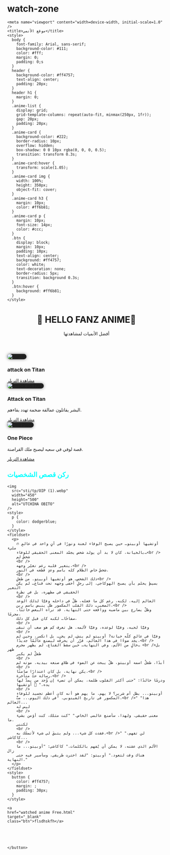 # watch-zone
<html lang="ar">
  <head>
    <meta charset="UTF-8" />

    <meta name="viewport" content="width=device-width, initial-scale=1.0" />
    <title>موقع الأنمي</title>
    <style>
      body {
        font-family: Arial, sans-serif;
        background-color: #111;
        color: #fff;
        margin: 0;
        padding: 0;s
      }
      header {
        background-color: #ff4757;
        text-align: center;
        padding: 20px;
      }
      header h1 {
        margin: 0;
      }
      .anime-list {
        display: grid;
        grid-template-columns: repeat(auto-fit, minmax(250px, 1fr));
        gap: 20px;
        padding: 20px;
      }
      .anime-card {
        background-color: #222;
        border-radius: 10px;
        overflow: hidden;
        box-shadow: 0 0 10px rgba(0, 0, 0, 0.5);
        transition: transform 0.3s;
      }
      .anime-card:hover {
        transform: scale(1.05);
      }
      .anime-card img {
        width: 100%;
        height: 350px;
        object-fit: cover;
      }
      .anime-card h3 {
        margin: 10px;
        color: #ff6b81;
      }
      .anime-card p {
        margin: 10px;
        font-size: 14px;
        color: #ccc;
      }
      .btn {
        display: block;
        margin: 10px;
        padding: 10px;
        text-align: center;
        background: #ff4757;
        color: white;
        text-decoration: none;
        border-radius: 5px;
        transition: background 0.3s;
      }
      .btn:hover {
        background: #ff6b81;
      }
    </style>
  </head>
  <body>
    <header>
      <h1>🌸 HELLO FANZ ANIME🌸</h1>
      <p>أفضل الأنميات لمشاهدتها</p>
    </header>
    <section class="anime-list">
      <!-- بطاقة أنمي -->
      <div class="anime-card">
        <img
          src="https://cdn.myanimelist.net/images/anime/10/47347.jpg"
          alt="Naruto"
        />
        <h3>attack on Titan</h3>
        <p></p>
        <a
          href="https://www.youtube.com/watch?v=Rr1HXK0vPjo"
          target="_blank"
          class="btn"
          >مشاهدة التريلر</a
        >
      </div>
      <div class="anime-card">
        <img
          src="https://cdn.myanimelist.net/images/anime/5/73199.jpg"
          alt="Attack on Titan"
        />
        <h3>Attack on Titan</h3>
        <p>البشر يقاتلون عمالقة ضخمة تهدد بقاءهم.</p>
        <a
          href="https://www.youtube.com/watch?v=MGRm4IzK1SQ"
          target="_blank"
          class="btn"
          >مشاهدة التريلر</a
        >
      </div>
      <div class="anime-card">
        <img
          src="https://cdn.myanimelist.net/images/anime/1987/131390.jpg"
          alt="One Piece"
        />
        <h3>One Piece</h3>
        <p>قصة لوفي في سعيه ليصبح ملك القراصنة.</p>
        <a
          href="https://www.youtube.com/watch?v=MCb13lbVGE0"
          target="_blank"
          class="btn"
          >مشاهدة التريلر</a
        >
      </div>
    </section>
    <style>
      h2 {
        color: aqua;
      }
    </style>
    <h2>ركن قصص الشخصيات</h2>
    <style>
      img {
        background-color: #222;
        border-radius: 10px;
        overflow: hidden;
        box-shadow: 0 0 10px rgba(0, 0, 0, 0.5);
        transition: transform 0.3s;
      }
    </style>

    <img
      src="sti/tp/OIP (1).webp"
      width="450"
      height="500"
      alt="UTCHIHA OBITO"
    />
    <style>
      p {
        color: dodgerblue;
      }
    </style>
    <fieldset>
      <p>
        🔥 أوتشيها أوبيتو… حين يصبح الوفاء لعنة ونورًا في آنٍ واحد في عالمٍ مليء
        بالخيانة، كان لا بد أن يولد شخص يجسّد المعنى الحقيقي للوفاء…<br />
        شخصٌ لم
        <br />
        يتغير قلبه رغم تغيّر وجهه،<br />
        شخصٌ خاض الظلام كله باسم وعدٍ قطعه في النور.
        <br />
        ذلك الشخص… هو أوتشيها أوبيتو. من طفلٍ<br />
        بسيطٍ يحلم بأن يصبح الهوكاجي، إلى رجلٍ أخفى وجهه تحت قناع… لم يكن التغير
        الحقيقي في مظهره، بل في نظرة
        <br />
        العالم إليه. لكنه، رغم كل ما فعله، ظلّ في داخله وفيًّا لذلك الوعد
        الصغير… ذلك القلب المكسور ظل ينبض باسم رين،<br />
        وظلّ يصارع بين ماضيه وواقعه حتى النهاية. قد تراه البعض خائنًا، مجرمًا،
        سفاحًا… لكنه كان قبل كل ذلك،
        <br />
        وفيًّا لحبه، وفيًّا لوعده، وفيًّا لألمه. هل تعرف كم هو صعب أن تبقى
        <br />
        وفيًّا في عالمٍ كلّه خيانة? أوبيتو لم ينسَ… لم يخن… بل انكسر، وحين لم
        يجد ضوءًا في هذا العالم، قرّر أن يحرقه ليصنع عالَمًا جديدًا،<br />
        خالٍ من الألم. وفي النهاية… حين سقط القناع، لم يظهر مجرم… <br />بل ظهر
        طفلٌ لم يكبر
        <br />
        أبدًا، طفلٌ اسمه أوبيتو، ظلّ يبحث عن الضوء في ظلامٍ صنعه بيديه. موته لم
        <br />
        يكن نهاية، بل كان اعتذارًا صامتًا،<br />
        رسالة حبّ متأخرة،<br />
        ودرسًا خالدًا: "حتى أكثر القلوب ظلمة، يمكن أن تضيء إن وُجد من يمدّ لها
        يده." 🖤 أوتشيها
        <br />
        أوبيتو... بطل أم شرير؟ لا يهم. ما يهم هو أنه كان أعظم تجسيد للوفاء
        المكسور في تاريخ الشينوبي. "في ذلك اليوم... متُّ.<br />" "هذا العالم...
        ليس له
        <br />
        معنى حقيقي. ولهذا، سأصنع عالمي الخاص." "كنت مثلك، كنت أؤمن بشيء ما.
        لكنني
        <br />
        فقدت كل شيء... ولم يتبقَ لي شيء لأتمسّك به.<br />" "لن تفهم، كاكاشي...
        <br />
        الألم الذي عشته، لا يمكن أن يُفهم بالكلمات." كاكاشي: "أوبيتو... ما زال
        هناك وقت لتعود." أوبيتو: "لقد اخترت طريقي، وسأسير فيه حتى النهاية."
      </p>
    </fieldset>
    <style>
      button {
        color: #ff4757;
        margin: ;
        padding: 30px;
      }
    </style>

    <a
    href="watched anime Free.html"
    target="_blank"
    class="btn">flsdhskfh</a>
  
    
    
   
      
    </button>
  </body>
</html>
